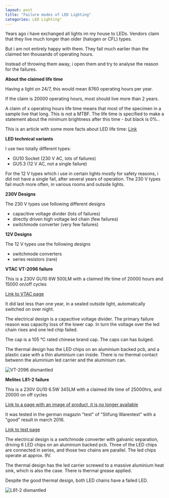 ```yaml
---
layout: post
title: "Failure modes of LED Lighting"
categories: LED Lighting"
---
```


Years ago i have exchanged all lights im my house to LEDs. Vendors claim that they live much longer than older (halogen or CFL) types.

But i am not entirely happy with them. They fail much earlier than the claimed ten thousands of operating hours.

Instead of throwing them away, i open them and try to analyse the reason for the failures.

**About the claimed life time**

Having a light on 24/7, this would mean 8760 operating hours per year.

If the claim is 20000 operating hours, most should live more than 2 years.

A claim of x operating hours life time means that most of the specimen in a sample live that long. This is not a MTBF. The life time is specified to make a statement about the minimum brightness after this time - but black is 0%..

This is an article with some more facts about LED life time:
[Link](https://www.edn.com/electronics-blogs/led-zone/4441442/How-long-do-LEDs-really-last-)


**LED technical variants**

I use two totally different types: 

 * GU10 Socket (230 V AC, lots of failures)
 * GU5.3 (12 V AC, not a single failure)
 
 For the 12 V types which i use in certain lights mostly for safety reasons, i did not have a single fail, after several years of operation.
 The 230 V types fail much more often, in various rooms and outside lights.
  
 **230V Designs**
 
 The 230 V types use following different designs
 
 * capacitive voltage divider (lots of failures)
 * directly driven high voltage led chain  (few failures)
 * switchmode converter (very few failures)

 **12V Designs**
 
 The 12 V types use the following designs
 
 * switchmode converters
 * series resistors (rare)

 
 
 **VTAC VT-2096 failure**
 
 This is a 230V GU10 6W 500LM with a claimed life time of 20000 hours and 15000 on/off cycles
 
 [Link to VTAC page](https://v-tac.eu/led-lights/lights1/led-spotlights-gu10/led-spotlight---6w-gu10-smd-white-plastic-milky-cover-warm-white-detail.html)
 
 It did last less than one year, in a sealed outside light, automatically switched on over night.
 
 The electrical design is a capacitive voltage divider. The primary failure reason was capacity loss of the lower cap. In turn the voltage over the led chain rises and one led chip failed.
 
 The cap is a 105 °C rated chinese brand cap. The caps can has bulged.
 
 The thermal design has the LED chips on an aluminium backed pcb, and a plastic case with a thin aluminium can inside. There is no thermal contact betwenn the aluminium led carrier and the aluminium can. 
 
 ![VT-2096 dismantled](https://raw.github.com/haarer/haarer.github.io/master/_posts/2018-09-27-vtac-led-fail.jpg)
 
 
 **Melitec L81-2 failure**
 
 This is a 230V GU10 6.5W 345LM with a claimed life time of  25000hrs, and 20000 on off cycles
 
 [Link to a page with an image of product, it is no longer available](https://www.leuchtenservice-shop.de/LED-Leuchtmittel-L81)
 
 It was tested in the german magazin "test" of "Stifung Warentest" with a "good" result in march 2016.
 
[Link to test page](https://www.testberichte.de/p/melitec-tests/led-leuchtmittel-l81-testbericht.html)
 
 The electrical design is a switchmode converter with galvanic separation, driving 6 LED chips on an aluminium backed pcb. Three of the LED chips are connected in series, and those two chains are parallel. The led chips operate at approx. 9V.
 
 The thermal design has the led carrier screwed to a massive aluminium heat sink, which is also the case. There is  thermal grease applied.
 
 Despite the good thermal design, both LED chains have a failed LED.
 
 ![L81-2 dismantled](https://raw.github.com/haarer/haarer.github.io/master/_posts/2018-09-27-melitec-led-fail.jpg)
 